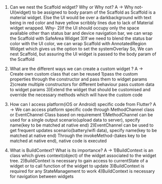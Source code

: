 1. Can we nest the Scaffold widget? Why or Why not?
A -> Why not-
     UI(widget) to be assigned to body param of the Scaffold as Scaffold is a material widget.
       Else the UI would be over a darkbackground with text being in red color and have yellow scribbly
       lines due to lack of Material widget wrapped.
     Why-
     2)If the UI should occupy only the space available other than status bar
       and device navigation bar, we can wrap the Scaffold with SafeArea Widget
     3)If we need to blend the status bar color with the UI color, we can wrap Scaffold
       with AnnotatedRegion Widget which gives us the option to set the systemOverlay
    So, We can nest Scaffold, but assuring the UI widget is passed to the body param of the Scaffold


2. What are the different ways we can create a custom widget ?
A -> Create own custom class that can be reused
     1)pass the custom properties through the constructor and pass them to widget params
     2)create multiple constructors for different behaviour pass custom data to widget params
     3)Extend the widget that should be customised and override the necessary methods which
       will have the custom code


3. How can I access platform(iOS or Android) specific code from Flutter?
A -> We can access platform specific code through MethodChannel class or EventChannel Class based on requirement
    1)MethodChannel can be used for a single output scenario(upload data to server), specify name(key to be matched at native end)
    2)EventChannel can be used to get frequent updates scenario(battery/wifi data), specify name(key to be matched at native end)
    Through the invokeMethod-(takes key to be matched at native end), native code is executed


4. What is BuildContext? What is its importance?
A -> 1)BuildContext is an class which gives context(object) of the widget associated to the widget tree.
     2)BuildContext is necessary to gain access to currentState of a widget or to call function
      of the widget to update
     3)BuildContext is required for any StateManagement to work
     4)BuildContext is necessary for navigation between widgets
